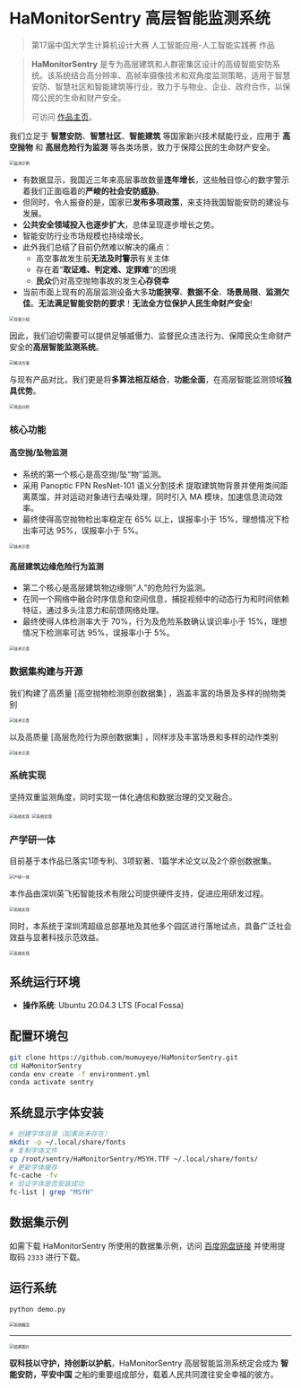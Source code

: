 # HaMonitorSentry 高层智能监测系统

> 第17届中国大学生计算机设计大赛 人工智能应用-人工智能实践赛 作品

> **HaMonitorSentry** 是专为高层建筑和人群密集区设计的高级智能安防系统。该系统结合高分辨率、高帧率摄像技术和双角度监测策略，适用于智慧安防、智慧社区和智能建筑等行业，致力于与物业、企业、政府合作，以保障公民的生命和财产安全。
>
> 可访问 [作品主页](https://mumuyeye.github.io/HaMonitorSentry/README.html)。

  我们立足于 **智慧安防**、**智慧社区**、**智能建筑** 等国家新兴技术赋能行业，应用于 **高空抛物** 和 **高层危险行为监测** 等各类场景，致力于保障公民的生命财产安全。

<img src="image/README/1715679541656.png" alt="监测示例" style="zoom:50%;" />

- 有数据显示，我国近三年来高层事故数量**连年增长**，这些触目惊心的数字警示着我们正面临着的**严峻的社会安防威胁**。
- 但同时，令人振奋的是，国家已**发布多项政策**，来支持我国智能安防的建设与发展。
- **公共安全领域投入也逐步扩大**，总体呈现逐步增长之势。
- 智能安防行业市场规模也持续增长。
- 此外我们总结了目前仍然难以解决的痛点：
  - 高空事故发生前**无法及时警示**有关主体
  - 存在着“**取证难、判定难、定罪难**”的困境
  - **民众**仍对高空抛物事故的发生**心存侥幸**
- 当前市面上现有的高层监测设备大多**功能狭窄**、**数据不全**、**场景局限**、**监测欠佳**。**无法满足智能安防的要求**！**无法全方位保护人民生命财产安全**!

<img src="image/README/背景_拼图.jpg" alt="背景介绍" style="zoom:50%;" />

  因此，我们迫切需要可以提供足够威慑力、监督民众违法行为、保障民众生命财产安全的**高层智能监测系统**。

<img src="image/README/1715696975686.jpg" alt="解决方案" style="zoom:50%;" />

  与现有产品对比，我们更是将**多算法相互结合**，**功能全面**，在高层智能监测领域**独具优势**。

<img src="image/README/1715697052594.jpg" alt="竞品分析" style="zoom:50%;" />

### 核心功能

#### 高空抛/坠物监测

- 系统的第一个核心是高空抛/坠“物”监测。
- 采用 Panoptic FPN ResNet-101 语义分割技术 提取建筑物背景并使用类间距离蒸馏，并对运动对象进行去噪处理，同时引入 MA 模块，加速信息流动效率。
- 最终使得高空抛物检出率稳定在 65% 以上，误报率小于 15%，理想情况下检出率可达 95%，误报率小于 5%。

<img src="image/README/1715679635883.jpg" alt="技术示意" style="zoom:50%;" />

#### 高层建筑边缘危险行为监测

- 第二个核心是高层建筑物边缘侧“人”的危险行为监测。
- 在同一个网络中融合时序信息和空间信息，捕捉视频中的动态行为和时间依赖特征，通过多头注意力和前馈网络处理。
- 最终使得人体检测率大于 70%，行为及危险系数确认误识率小于 15%，理想情况下检测率可达 95%，误报率小于 5%。

<img src="image/README/1715679658779.jpg" alt="技术示意" style="zoom:50%;" />

### 数据集构建与开源

  我们构建了高质量 [高空抛物检测原创数据集] ，涵盖丰富的场景及多样的抛物类别

<img src="image/README/1715679712273.jpg" alt="技术示意" style="zoom:50%;" />

  以及高质量 [高层危险行为原创数据集] ，同样涉及丰富场景和多样的动作类别

<img src="image/README/1715679719404.jpg" alt="技术示意" style="zoom:50%;" />

### 系统实现

  坚持双重监测角度，同时实现一体化通信和数据治理的交叉融合。

<img src="image/README/1715679775194.jpg" alt="系统实现" style="zoom:50%;" />

<img src="image/README/1715699167031.jpg" alt="系统实现" style="zoom:50%;" />

### 产学研一体

  目前基于本作品已落实1项专利、3项软著、1篇学术论文以及2个原创数据集。

<img src="image/README/1715697181278.png" alt="产研一体" style="zoom:50%;" />

  本作品由深圳英飞拓智能技术有限公司提供硬件支持，促进应用研发过程。

<img src="image/README/1715679811207.jpg" alt="系统实现" style="zoom:50%;" />

  同时，本系统于深圳湾超级总部基地及其他多个园区进行落地试点，具备广泛社会效益与显著科技示范效益。

<img src="image/README/1715679817826.png" alt="系统实现" style="zoom:50%;" />

## 系统运行环境

- **操作系统**: Ubuntu 20.04.3 LTS (Focal Fossa)

## 配置环境包

```bash
git clone https://github.com/mumuyeye/HaMonitorSentry.git
cd HaMonitorSentry
conda env create -f environment.yml
conda activate sentry
```

## 系统显示字体安装

```bash
# 创建字体目录（如果尚未存在）
mkdir -p ~/.local/share/fonts
# 复制字体文件
cp /root/sentry/HaMonitorSentry/MSYH.TTF ~/.local/share/fonts/
# 更新字体缓存
fc-cache -fv
# 验证字体是否安装成功
fc-list | grep "MSYH"
```

## 数据集示例

  如需下载 HaMonitorSentry 所使用的数据集示例，访问 [百度网盘链接](https://pan.baidu.com/s/12ACPttrbEMglgN6v_PanEw?pwd=2333) 并使用提取码 `2333` 进行下载。

## 运行系统

```bash
python demo.py
```

<img src="img/new_start.jpg" alt="系统概览" style="zoom:50%;" />

---

<img src="image/README/1715680450611.jpg" alt="结尾图片" style="zoom:50%;" />

**驭科技以守护，持创新以护航**，HaMonitorSentry 高层智能监测系统定会成为 **智能安防，平安中国** 之船的重要组成部分，载着人民共同渡往安全幸福的彼方。
